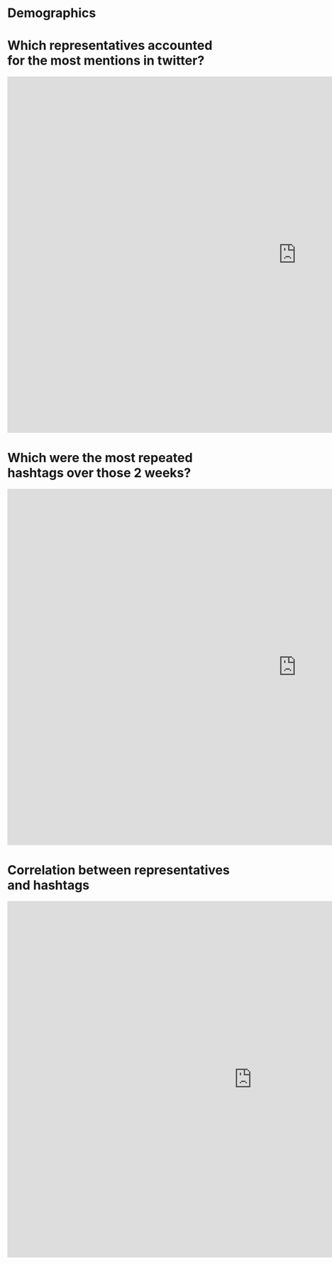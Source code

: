 # Demographics

# Which representatives accounted for the most mentions in twitter?
  
<iframe src="https://documents.cortext.net/0cf2/0cf23b70382c05b07e2e3e14e1bd2b3b/48510/temporal%20evolution/basic_statistics_entities_user_mentions_20ISIpubdate.html" frameborder="0" style="overflow:hidden;border:1px solid #DDDDDD;" width="1300" height="800" allowfullscreen></iframe> 


# Which were the most repeated hashtags over those 2 weeks?

<iframe src="https://documents.cortext.net/a112/a11239f5a529652d164d5d81f64e049d/48229/temporal%20evolution/basic_statistics_entities_hashtags_20ISIpubdate.html" frameborder="0" style="overflow:hidden;border:1px solid #DDDDDD;" width="1300" height="800" allowfullscreen></iframe>
 

# Correlation between representatives and hashtags

<iframe src="https://documents.cortext.net/lib/mapexplorer/explorerjs.html?file=https://assets.cortext.net/docs/e4737e695df6b02c83cc90d96f9603dd" frameborder="0" style="overflow:hidden;border:1px solid #DDDDDD;" width="1100" height="800" allowfullscreen></iframe>

>
